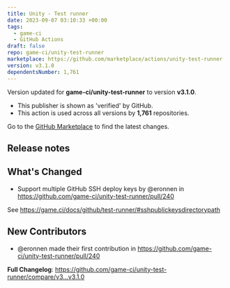 ```yaml
---
title: Unity - Test runner
date: 2023-09-07 03:10:33 +00:00
tags:
  - game-ci
  - GitHub Actions
draft: false
repo: game-ci/unity-test-runner
marketplace: https://github.com/marketplace/actions/unity-test-runner
version: v3.1.0
dependentsNumber: 1,761
---
```



Version updated for **game-ci/unity-test-runner** to version **v3.1.0**.
- This publisher is shown as 'verified' by GitHub.
- This action is used across all versions by **1,761** repositories.

Go to the [GitHub Marketplace](https://github.com/marketplace/actions/unity-test-runner) to find the latest changes.

## Release notes

## What's Changed
* Support multiple GitHub SSH deploy keys by @eronnen in https://github.com/game-ci/unity-test-runner/pull/240

See https://game.ci/docs/github/test-runner/#sshpublickeysdirectorypath

## New Contributors
* @eronnen made their first contribution in https://github.com/game-ci/unity-test-runner/pull/240

**Full Changelog**: https://github.com/game-ci/unity-test-runner/compare/v3...v3.1.0
